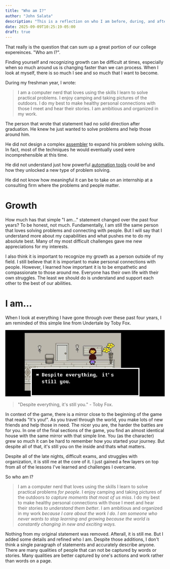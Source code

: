 ```yaml
---
title: "Who am I?"
author: "John Salata"
description: "This is a reflection on who I am before, during, and after college"
date: 2025-09-09T10:25:19-05:00
draft: true
---
```


That really is the question that can sum up a great portion of our college expereinces. "Who am I?".

Finding yourself and recognizing growth can be difficult at times, especially when so much around us is changing faster than we can process. When I look at myself, there is so much I see and so much that I want to become.

During my freshman year, I wrote:

> I am a computer nerd that loves using the skills I learn to solve practical problems.  I enjoy camping and taking pictures of the outdoors.  I do my best to make healthy personal connections with those I meet and hear their stories.  I am ambitious and organized in my work.

The person that wrote that statement had no solid direction after graduation. He knew he just wanted to solve problems and help those around him.

He did not design a complex [assembler](/projects/assembler) to expand his problem solving skills. In fact, most of the techniques he would eventually used were incomprehensible at this time.

He did not understand just how powerful [automation tools](/posts/CognitiveAutomation) could be and how they unlocked a new type of problem solving.

He did not know how meaningful it can be to take on an internship at a consulting firm where the problems and people matter.

# Growth

How much has that simple "I am..." statement changed over the past four years? To be honest, not much. Fundamentally, I am still the same person that loves solving problems and connecting with people. But I will say that I understand more about my capabilities and what pushes me to do my absolute best. Many of my most difficult challenges gave me new appreciations for my interests.

I also think it is important to recognize my growth as a person outside of my field. I still believe that it is important to make personal connections with people. However, I learned how important it is to be empathetic and compassionate to those around me. Everyone has their own life with their own struggles. The least we should do is understand and support each other to the best of our abilities.

# I am...

When I look at everything I have gone through over these past four years, I am reminded of this simple line from Undertale by Toby Fox.

![alt](undertale.jpg)

> "Despite everything, it's still you." - Toby Fox.

In context of the game, there is a mirror close to the beginning of the game that reads "It's you!". As you travel through the world, you make lots of new friends and help those in need. The nicer you are, the harder the battles are for you. In one of the final sections of the game, you find an almost identical house with the same mirror with that simple line. You (as the character) grew so much it can be hard to remember how you started your journey. But despite all of that, it's still you on the inside and thats what matters.

Despite all of the late nights, difficult exams, and struggles with organization, it is still me at the core of it. I just gained a few layers on top from all of the lessons I've learned and challenges I overcame.

So who am I?

> I am a computer nerd that loves using the skills I learn to solve practical problems _for people_.  I enjoy camping and taking pictures of the outdoors _to capture moments that most of us miss_.  I do my best to make healthy personal connections with those I meet and hear their stories _to understand them better_.  I am ambitious and organized in my work _because I care about the work I do_. _I am someone who never wants to stop learning and growing because the world is constantly changing in new and exciting ways._

Nothing from my original statement was removed. Afterall, it is still me. But I added some details and refined who I am. Despite those additions, I don't think a single paragraph of statements and accurately describe anyone. There are many qualities of people that can not be captured by words or stories. Many qualities are better captured by one's actions and work rather than words on a page.
